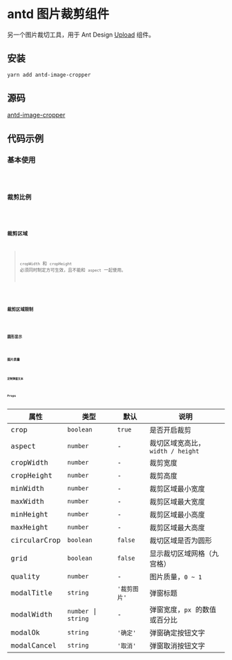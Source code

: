 # antd 图片裁剪组件

另一个图片裁切工具，用于 Ant Design [Upload](https://ant.design/components/upload-cn/) 组件。

## 安装

```bash
yarn add antd-image-cropper
```

## 源码

[antd-image-cropper](https://github.com/dream2023/antd-image-cropper)

## 代码示例

### 基本使用

<code src="./demos/base.jsx" />

### 裁剪比例

<code src="./demos/aspect.jsx" />

### 裁剪区域

> `cropWidth` 和 `cropHeight` 必须同时制定方可生效，且不能和 `aspect` 一起使用。

<code src="./demos/area.jsx" />

### 裁剪区域限制

<code src="./demos/limit.jsx" />

### 圆形显示

<code src="./demos/circular.jsx" />

### 图片质量

<code src="./demos/quality.jsx" />

### 定制弹窗文本

<code src="./demos/modal.jsx" />

## Props

| 属性         | 类型                 | 默认         | 说明                             |
| ------------ | -------------------- | ------------ | -------------------------------- |
| crop       | `boolean`             | `true`            | 是否开启裁剪|
| aspect       | `number`             | -            | 裁切区域宽高比，`width / height` |
| cropWidth    | `number`             | -            | 裁剪宽度                         |
| cropHeight   | `number`             | -            | 裁剪高度                         |
| minWidth     | `number`             | -            | 裁剪区域最小宽度                 |
| maxWidth     | `number`             | -            | 裁剪区域最大宽度                 |
| minHeight    | `number`             | -            | 裁剪区域最小高度                 |
| maxHeight    | `number`             | -            | 裁剪区域最大高度                 |
| circularCrop | `boolean`            | `false`      | 裁切区域是否为圆形               |
| grid         | `boolean`            | `false`      | 显示裁切区域网格（九宫格）       |
| quality      | `number`             | -            | 图片质量，`0 ~ 1`                |
| modalTitle   | `string`             | `'裁剪图片'` | 弹窗标题                         |
| modalWidth   | `number` \| `string` | -            | 弹窗宽度，`px` 的数值或百分比    |
| modalOk      | `string`             | `'确定'`     | 弹窗确定按钮文字                 |
| modalCancel  | `string`             | `'取消'`     | 弹窗取消按钮文字                 |
